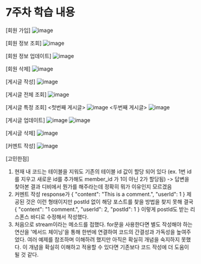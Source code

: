 # 7주차 학습 내용
[회원 가입]
![image](https://github.com/user-attachments/assets/4567cc64-37e5-47ae-84d3-6e7f5b1a181d)

[회원 정보 조회]
![image](https://github.com/user-attachments/assets/0f20d309-692d-4761-a4ad-e2a3230af2d9)

[회원 정보 업데이트]
![image](https://github.com/user-attachments/assets/0b938b74-fb12-47c5-b9d7-973b2cfec06a)

[회원 삭제]
![image](https://github.com/user-attachments/assets/bfd9c80c-513b-4e2b-9527-5f95070a1030)

[게시글 작성]
![image](https://github.com/user-attachments/assets/b455b10b-3726-49f9-800d-80edd05be61e)

[게시글 전체 조회]
![image](https://github.com/user-attachments/assets/6f5a0c81-5df9-4e13-9c02-040065ca01fe)

[게시글 특정 조회]
<첫번째 게시글>
![image](https://github.com/user-attachments/assets/3a9d71d1-afa0-4045-95cc-f1c071a5b183)
<두번째 게시글>
![image](https://github.com/user-attachments/assets/adf89c5a-308c-4bfb-a084-25b8cc1f899c)

[게시글 업데이트]
![image](https://github.com/user-attachments/assets/c59ecc92-374d-4441-a20e-83356367a2f6)
![image](https://github.com/user-attachments/assets/cd936a82-7d85-4c3f-b5fe-84aadbc93e5d)

[게시글 삭제]
![image](https://github.com/user-attachments/assets/c6ca5e79-9117-4427-a968-d70b016dd832)

[커멘트 작성]
![image](https://github.com/user-attachments/assets/9967e6ad-174c-4884-b389-449e7a08bb74)

[고민한점]
1. 현재 내 코드는 테이블을 지워도 기존의 테이블 id 값이 할당 되어 있다
   (ex. 1번 id를 지우고 새로운 id를 추가해도 member_id 가 1이 아닌 2가 할당됨)
   -> 답변을 찾아본 결과 디비에서 뭔가를 해주라는데 정확히 뭐가 이유인지
   모르겠음
2. 커멘트 작성 response가
   {
   "content": "This is a comment.",
   "userId": 1
   }
   제공된 것은 이런 형태이지만 postId 없이 해당 포스트를 찾을 방법을 찾지 못해 결국
   {
   "content": "1 comment.",
   "userId": 2,
   "postId": 1
   }
   이렇게 postId도 받는 리스폰스 바디로 수정해서 작성했다.
3. 처음으로 stream이라는 메소드를 접했다. for문을 사용한다면 별도 작성해야 하는 연산을 '메서드 체이닝'을 통해 한번에 연결하여 코드의 간결성과 가독성을 높여주었다. 여러 예제를 참조하며 이해하려 했지만 아직은 확실히 개념을 숙지하지 못했다. 이 개념을 확실히 이해하고 적용할 수 있다면 기존보다 코드 작성에 더 도움이 될 것 같다.